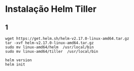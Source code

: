 # Instalação Helm Tiller

## 1

```shell
wget https://get.helm.sh/helm-v2.17.0-linux-amd64.tar.gz
tar -xvf helm-v2.17.0-linux-amd64.tar.gz
sudo mv linux-amd64/helm  /usr/local/bin
sudo mv linux-amd64/tiller  /usr/local/bin

helm version
helm init
```

